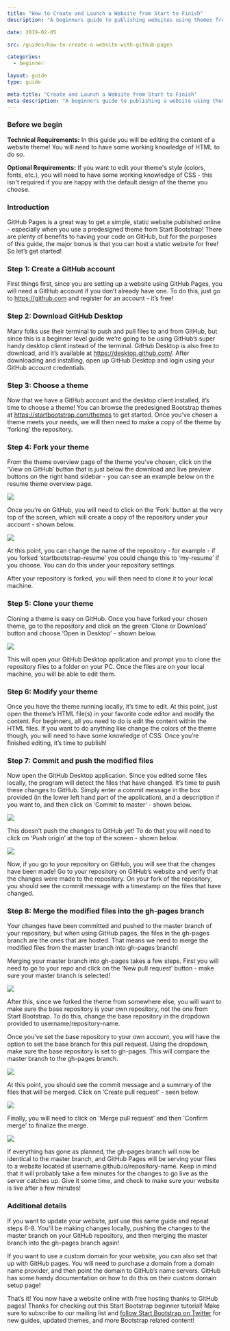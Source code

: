 ```yaml
---
title: "How to Create and Launch a Website from Start to Finish"
description: "A beginners guide to publishing websites using themes from Start Bootstrap and GitHub Pages"

date: 2019-02-05

src: /guides/how-to-create-a-website-with-github-pages

categories:
  - beginner

layout: guide
type: guide

meta-title: "Create and Launch a Website from Start to Finish"
meta-description: "A beginners guide to publishing a website using themes from Start Bootstrap and hosting by GitHub Pages"
---
```


### Before we begin
**Technical Requirements:** In this guide you will be editing the content of a website theme! You will need to have some working knowledge of HTML to do so.

**Optional Requirements:** If you want to edit your theme's style (colors, fonts, etc.), you will need to have some working knowledge of CSS - this isn't required if you are happy with the default design of the theme you choose.

### Introduction

GitHub Pages is a great way to get a simple, static website published online - especially when you use a predesigned theme from Start Bootstrap! There are plenty of benefits to having your code on GitHub, but for the purposes of this guide, the major bonus is that you can host a static website for free! So let’s get started!

### Step 1: Create a GitHub account

First things first, since you are setting up a website using GitHub Pages, you will need a GitHub account if you don’t already have one. To do this, just go to <a class="font-weight-bold" target="_blank" rel="nofollow" href="https://github.com">https://github.com</a> and register for an account - it’s free!

### Step 2: Download GitHub Desktop

Many folks use their terminal to push and pull files to and from GitHub, but since this is a beginner level guide we’re going to be using GitHub’s super handy desktop client instead of the terminal. GitHub Desktop is also free to download, and it’s available at <a class="font-weight-bold" target="_blank" rel="nofollow" href="https://desktop.github.com/">https://desktop.github.com/</a>. After downloading and installing, open up GitHub Desktop and login using your GitHub account credentials.

### Step 3: Choose a theme

Now that we have a GitHub account and the desktop client installed, it’s time to choose a theme! You can browse the predesigned Bootstrap themes at <a class="font-weight-bold" target="_blank" href="https://startbootstrap.com/themes">https://startbootstrap.com/themes</a> to get started. Once you’ve chosen a theme meets your needs, we will then need to make a copy of the theme by ‘forking’ the repository.

### Step 4: Fork your theme

From the theme overview page of the theme you’ve chosen, click on the ‘View on GitHub’ button that is just below the download and live preview buttons on the right hand sidebar - you can see an example below on the resume theme overview page.

<img class="img-fluid rounded shadow" src="/assets/img/guides/create-website/view-on-github.jpg">

Once you’re on GitHub, you will need to click on the ‘Fork’ button at the very top of the screen, which will create a copy of the repository under your account - shown below.

<img class="img-fluid rounded shadow" src="/assets/img/guides/create-website/fork.jpg">

At this point, you can change the name of the repository - for example - if you forked ‘startbootstrap-resume’ you could change this to ‘my-resume’ if you choose. You can do this under your repository settings.

After your repository is forked, you will then need to clone it to your local machine.

### Step 5: Clone your theme

Cloning a theme is easy on GitHub. Once you have forked your chosen theme, go to the repository and click on the green ‘Clone or Download’ button and choose ‘Open in Desktop’ - shown below.

<img class="img-fluid rounded shadow" src="/assets/img/guides/create-website/clone.jpg">

This will open your GitHub Desktop application and prompt you to clone the repository files to a folder on your PC. Once the files are on your local machine, you will be able to edit them.

### Step 6: Modify your theme

Once you have the theme running locally, it’s time to edit. At this point, just open the theme’s HTML file(s) in your favorite code editor and modify the content. For beginners, all you need to do is edit the content within the HTML files. If you want to do anything like change the colors of the theme though, you will need to have some knowledge of CSS. Once you’re finished editing, it’s time to publish!

### Step 7: Commit and push the modified files

Now open the GitHub Desktop application. Since you edited some files locally, the program will detect the files that have changed. It’s time to push these changes to GitHub. Simply enter a commit message in the box provided (in the lower left hand part of the application), and a description if you want to, and then click on ‘Commit to master’ - shown below.

<img class="img-fluid rounded shadow d-block mx-auto" style="max-width: 300px;" src="/assets/img/guides/create-website/commit-message.jpg">

This doesn’t push the changes to GitHub yet! To do that you will need to click on ‘Push origin’ at the top of the screen - shown below.

<img class="img-fluid rounded shadow" src="/assets/img/guides/create-website/push-origin.jpg">

Now, if you go to your repository on GitHub, you will see that the changes have been made! Go to your repository on GitHub’s website and verify that the changes were made to the repository. On your fork of the repository, you should see the commit message with a timestamp on the files that have changed.

### Step 8: Merge the modified files into the gh-pages branch

Your changes have been committed and pushed to the master branch of your repository, but when using GitHub pages, the files in the gh-pages branch are the ones that are hosted. That means we need to merge the modified files from the master branch into gh-pages branch!

Merging your master branch into gh-pages takes a few steps. First you will need to go to your repo and click on the ‘New pull request’ button - make sure your master branch is selected!

<img class="img-fluid rounded shadow" src="/assets/img/guides/create-website/pull-request.jpg">

After this, since we forked the theme from somewhere else, you will want to make sure the base repository is your own repository, not the one from Start Bootstrap. To do this, change the base repository in the dropdown provided to username/repository-name.

Once you’ve set the base repository to your own account, you will have the option to set the base branch for this pull request. Using the dropdown, make sure the base repository is set to gh-pages. This will compare the master branch to the gh-pages branch.

<img class="img-fluid rounded shadow" src="/assets/img/guides/create-website/compare-changes.jpg">

At this point, you should see the commit message and a summary of the files that will be merged. Click on ‘Create pull request’ - seen below.

<img class="img-fluid rounded shadow" src="/assets/img/guides/create-website/open-pull-request.jpg">

Finally, you will need to click on 'Merge pull request' and then 'Confirm merge' to finalize the merge.

<img class="img-fluid rounded shadow" src="/assets/img/guides/create-website/merge.jpg">

If everything has gone as planned, the gh-pages branch will now be identical to the master branch, and GitHub Pages will be serving your files to a website located at username.github.io/repository-name. Keep in mind that it will probably take a few minutes for the changes to go live as the server catches up. Give it some time, and check to make sure your website is live after a few minutes!

### Additional details

If you want to update your website, just use this same guide and repeat steps 6-8. You'll be making changes locally, pushing the changes to the master branch on your GitHub repository, and then merging the master branch into the gh-pages branch again!

If you want to use a custom domain for your website, you can also set that up with GitHub pages. You will need to purchase a domain from a domain name provider, and then point the domain to GitHub’s name servers. GitHub has some handy documentation on how to do this on their custom domain setup page!

That’s it! You now have a website online with free hosting thanks to GitHub pages! Thanks for checking out this Start Bootstrap beginner tutorial! Make sure to subscribe to our mailing list and <a class="font-weight-bold" target="_blank" href="https://twitter.com/sbootstrap">follow Start Bootstrap on Twitter</a> for new guides, updated themes, and more Bootstrap related content!
